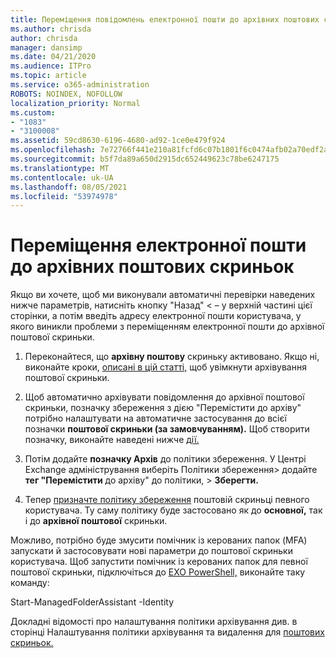 ```yaml
---
title: Переміщення повідомлень електронної пошти до архівних поштових скриньок
ms.author: chrisda
author: chrisda
manager: dansimp
ms.date: 04/21/2020
ms.audience: ITPro
ms.topic: article
ms.service: o365-administration
ROBOTS: NOINDEX, NOFOLLOW
localization_priority: Normal
ms.custom:
- "1083"
- "3100008"
ms.assetid: 59cd8630-6196-4680-ad92-1ce0e479f924
ms.openlocfilehash: 7e72766f441e210a81fcfd6c07b1801f6c0474afb02a70edf2ad8dbb571f3d2a
ms.sourcegitcommit: b5f7da89a650d2915dc652449623c78be6247175
ms.translationtype: MT
ms.contentlocale: uk-UA
ms.lasthandoff: 08/05/2021
ms.locfileid: "53974978"
---
```

# <a name="move-email-to-the-archive-mailbox"></a>Переміщення електронної пошти до архівних поштових скриньок

Якщо ви хочете, щоб ми виконували автоматичні перевірки наведених нижче параметрів, натисніть кнопку "Назад" < – у верхній частині цієї сторінки, а потім введіть адресу електронної пошти користувача, у якого виникли проблеми з переміщенням електронної пошти до архівної поштової скриньки.

1. Переконайтеся, що **архівну поштову** скриньку активовано. Якщо ні, виконайте кроки, [описані в цій статті,](https://docs.microsoft.com/microsoft-365/compliance/enable-archive-mailboxes) щоб увімкнути архівування поштової скриньки.

2. Щоб автоматично архівувати повідомлення до архівної поштової  скриньки, позначку збереження з дією "Перемістити до архіву" потрібно налаштувати на автоматичне застосування до всієї позначки **поштової скриньки (за замовчуванням).** Щоб створити позначку, виконайте наведені нижче [дії.](https://docs.microsoft.com/microsoft-365/compliance/set-up-an-archive-and-deletion-policy-for-mailboxes#create-a-custom-archive-default-policy-tag)

3. Потім додайте **позначку Архів** до політики збереження. У Центрі Exchange адміністрування виберіть  Політики збереження> додайте **тег "Перемістити** до архіву" до політики, > **Зберегти.**

4. Тепер [призначте політику збереження](https://docs.microsoft.com/exchange/security-and-compliance/messaging-records-management/apply-retention-policy) поштовій скриньці певного користувача. Ту саму політику буде застосовано як до **основної,** так і до **архівної поштової** скриньки.

Можливо, потрібно буде змусити помічник із керованих папок (MFA) запускати й застосовувати нові параметри до поштової скриньки користувача. Щоб запустити помічник із керованих папок для певної поштової скриньки, підключіться до [EXO PowerShell,](https://docs.microsoft.com/powershell/exchange/exchange-online/connect-to-exchange-online-powershell/connect-to-exchange-online-powershell?view=exchange-ps) виконайте таку команду:
  
Start-ManagedFolderAssistant -Identity <name of the mailbox>

Докладні відомості про налаштування політики архівування див. в сторінці Налаштування політики архівування та видалення для [поштових скриньок.](https://docs.microsoft.com/microsoft-365/compliance/set-up-an-archive-and-deletion-policy-for-mailboxes#step-1-enable-archive-mailboxes-for-users)
  